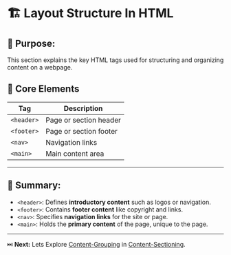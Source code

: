 # 🏗️ Layout Structure In HTML

## 🎯 Purpose:

This section explains the key HTML tags used for structuring and organizing content on a webpage.

## 📑 Core Elements

| **Tag**         | **Description**                      |
| --------------- | ------------------------------------ |
| `<header>`      | Page or section header              |
| `<footer>`      | Page or section footer              |
| `<nav>`         | Navigation links                    |
| `<main>`        | Main content area                   |

---

## 🔑 Summary:

- `<header>`: Defines **introductory content** such as logos or navigation.
- `<footer>`: Contains **footer content** like copyright and links.
- `<nav>`: Specifies **navigation links** for the site or page.
- `<main>`: Holds the **primary content** of the page, unique to the page.

---

⏭️ **Next:** Lets Explore [Content-Grouping](https://github.com/jeffy-j1623/dev-labs/tree/main/html/5_content-sectioning/5.2_content-grouping) in [Content-Sectioning](https://github.com/jeffy-j1623/dev-labs/tree/main/html/5_content-sectioning).